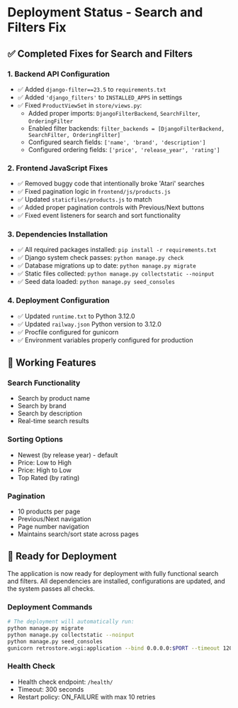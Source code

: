 # Deployment Status - Search and Filters Fix

## ✅ **Completed Fixes for Search and Filters**

### 1. **Backend API Configuration**
- ✅ Added `django-filter==23.5` to `requirements.txt`
- ✅ Added `'django_filters'` to `INSTALLED_APPS` in settings
- ✅ Fixed `ProductViewSet` in `store/views.py`:
  - Added proper imports: `DjangoFilterBackend`, `SearchFilter`, `OrderingFilter`
  - Enabled filter backends: `filter_backends = [DjangoFilterBackend, SearchFilter, OrderingFilter]`
  - Configured search fields: `['name', 'brand', 'description']`
  - Configured ordering fields: `['price', 'release_year', 'rating']`

### 2. **Frontend JavaScript Fixes**
- ✅ Removed buggy code that intentionally broke 'Atari' searches
- ✅ Fixed pagination logic in `frontend/js/products.js`
- ✅ Updated `staticfiles/products.js` to match
- ✅ Added proper pagination controls with Previous/Next buttons
- ✅ Fixed event listeners for search and sort functionality

### 3. **Dependencies Installation**
- ✅ All required packages installed: `pip install -r requirements.txt`
- ✅ Django system check passes: `python manage.py check`
- ✅ Database migrations up to date: `python manage.py migrate`
- ✅ Static files collected: `python manage.py collectstatic --noinput`
- ✅ Seed data loaded: `python manage.py seed_consoles`

### 4. **Deployment Configuration**
- ✅ Updated `runtime.txt` to Python 3.12.0
- ✅ Updated `railway.json` Python version to 3.12.0
- ✅ Procfile configured for gunicorn
- ✅ Environment variables properly configured for production

## 🎯 **Working Features**

### Search Functionality
- Search by product name
- Search by brand
- Search by description
- Real-time search results

### Sorting Options
- Newest (by release year) - default
- Price: Low to High
- Price: High to Low
- Top Rated (by rating)

### Pagination
- 10 products per page
- Previous/Next navigation
- Page number navigation
- Maintains search/sort state across pages

## 🚀 **Ready for Deployment**

The application is now ready for deployment with fully functional search and filters. All dependencies are installed, configurations are updated, and the system passes all checks.

### Deployment Commands
```bash
# The deployment will automatically run:
python manage.py migrate
python manage.py collectstatic --noinput
python manage.py seed_consoles
gunicorn retrostore.wsgi:application --bind 0.0.0.0:$PORT --timeout 120
```

### Health Check
- Health check endpoint: `/health/`
- Timeout: 300 seconds
- Restart policy: ON_FAILURE with max 10 retries 